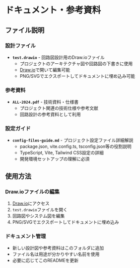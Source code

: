 # ドキュメント・参考資料

## ファイル説明

### 設計ファイル
- **`test.drawio`** - 回路図設計用のDraw.ioファイル
  - プロジェクトのアーキテクチャ図や回路図の下書きに使用
  - [Draw.io](https://app.diagrams.net/)で開いて編集可能
  - PNG/SVGでエクスポートしてドキュメントに埋め込み可能

### 参考資料
- **`ALL-2024.pdf`** - 技術資料・仕様書
  - プロジェクト関連の技術仕様や参考文献
  - 回路設計の参考資料として利用

### 設定ガイド
- **`config-files-guide.md`** - プロジェクト設定ファイル詳細解説
  - package.json, vite.config.ts, tsconfig.json等の役割説明
  - TypeScript, Vite, Tailwind CSS設定の詳細
  - 開発環境セットアップの理解に必須

## 使用方法

### Draw.ioファイルの編集
1. [Draw.io](https://app.diagrams.net/)にアクセス
2. `test.drawio`ファイルを開く
3. 回路図やシステム図を編集
4. PNG/SVGでエクスポートしてドキュメントに埋め込み

### ドキュメント管理
- 新しい設計図や参考資料はこのフォルダに追加
- ファイル名は用途が分かりやすい名前を使用
- 必要に応じてこのREADMEを更新
